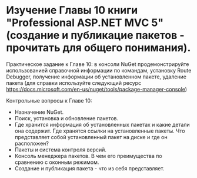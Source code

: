 # Изучение Главы 10 книги "Professional ASP.NET MVC 5" (создание и публикацие пакетов - прочитать для общего понимания).

Практическое задание к Главе 10: в консоли NuGet продемонстрируйте использованией справочной информации по командам, установку Route Debugger, получение информации об установленном пакете, удаление пакета (для справки используйте следующий ресурс https://docs.microsoft.com/en-us/nuget/tools/package-manager-console)

Контрольные вопросы к Главе 10:
- Назначение NuGet.
- Поиск, установка и обновление пакетов.
- Где хранится информация об установленных пакетах и какие детали она содержит. Где хранятся ссылки на установленные пакеты. Что представляет собой установленный пакет на диске и где он расположен?
- Пакеты и система контроля версий.
- Консоль менеджера пакетов. В чем его преимущества по сравнению с оконным режимом.
- Создание и публикация пакета - что из себя представляет.
